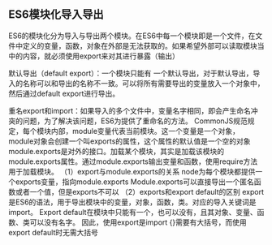 ## ES6模块化导入导出
ES6的模块化分为导入与导出两个模块。在ES6中每一个模块即是一个文件，在文件中定义的变量，函数，对象在外部是无法获取的。如果希望外部可以读取模块当中的内容，就必须使用export来对其进行暴露（输出）

默认导出（default export）：一个模块只能有 一个默认导出，对于默认导出，导入的名称可以和导出的名称不一致。可以将所有需要导出的变量放入一个对象中，然后通过default export进行导出。

重名export和import：如果导入的多个文件中，变量名字相同，即会产生命名冲突的问题，为了解决该问题，ES6为提供了重命名的方法。
CommonJS规范规定，每个模块内部，module变量代表当前模块。这一个变量是一个对象，module对象会创建一个叫exports的属性，这个属性的默认值是一个空的对象module.exports是对外的接口。加载某个模块，其实是加载该模块的module.exports属性。通过module.exports输出变量和函数，使用require方法用于加载模块。
（1）export与module.exports的关系
node为每个模块都提供一个exports变量，指向module.exports
Module.exports可以直接导出一个匿名函数或者一个值，但是exports不可以
（2）exports和export default的区别
export是ES6的语法，用于导出模块中的变量，对象，函数，类。对应的导入关键词是import。
Export default在模块中只能有一个，也可以没有，且其对象、变量、函数、类可以没有名字。
因此，使用export是import {}需要有大括号，而使用export default时无需大括号
